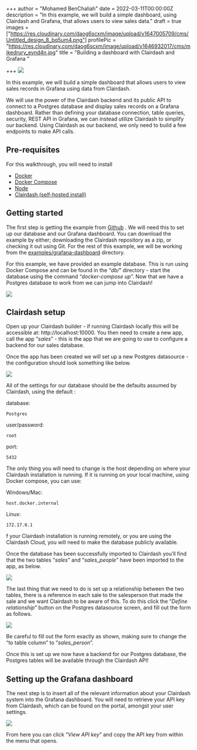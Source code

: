 +++
author = "Mohamed BenChaliah"
date = 2022-03-11T00:00:00Z
description = "In this example, we will build a simple dashboard, using Clairdash and Grafana, that allows users to view sales data."
draft = true
images = ["https://res.cloudinary.com/daog6scxm/image/upload/v1647005709/cms/Untitled_design_8_bq5um4.png"]
profilePic = "https://res.cloudinary.com/daog6scxm/image/upload/v1646932017/cms/mikedrury_evnd4n.jpg"
title = "Building a dashboard with Clairdash and Grafana "

+++
![](https://res.cloudinary.com/daog6scxm/image/upload/v1647005709/cms/Untitled_design_8_bq5um4.png)

In this example, we will build a simple dashboard that allows users to view sales records in Grafana using data from Clairdash.

We will use the power of the Clairdash backend and its public API to connect to a Postgres database and display sales records on a Grafana dashboard. Rather than defining your database connection, table queries, security, REST API in Grafana, we can instead utilize Clairdash to simplify our backend. Using Clairdash as our backend, we only need to build a few endpoints to make API calls.

## Pre-requisites

For this walkthrough, you will need to install

* [Docker](https://docs.clairdash.com/docs/docker-compose)
* [Docker Compose](https://docs.clairdash.com/docs/docker-compose)
* [Node](https://nodejs.org/en/)
* [Clairdash (self-hosted install)](https://docs.clairdash.com/docs/hosting-methods)

## Getting started

The first step is getting the example from [Github](https://github.com/Clairdash/clairdash/tree/examples/nextjs/examples/grafana-dashboard) . We will need this to set up our database and our Grafana dashboard. You can download the example by either; downloading the Clairdash repository as a zip, or checking it out using Git. For the rest of this example, we will be working from the [examples/grafana-dashboard](https://github.com/Clairdash/clairdash/tree/examples/nextjs/examples/grafana-dashboard) directory.

For this example, we have provided an example database. This is run using Docker Compose and can be found in the “_db/_” directory - start the database using the command “_docker-compose up_”. Now that we have a Postgres database to work from we can jump into Clairdash!

![](https://res.cloudinary.com/daog6scxm/image/upload/v1647003117/cms/1_pnkeuw.png)

## Clairdash setup

Open up your Clairdash builder - if running Clairdash locally this will be accessible at: http://localhost:10000. You then need to create a new app, call the app “_sales_” - this is the app that we are going to use to configure a backend for our sales database.

Once the app has been created we will set up a new Postgres datasource - the configuration should look something like below.

![](https://res.cloudinary.com/daog6scxm/image/upload/v1647003143/cms/2_bitxgr.png)

All of the settings for our database should be the defaults assumed by Clairdash, using the default :

database:

    Postgres 

user/password:

    root

port:

    5432

The only thing you will need to change is the host depending on where your Clairdash installation is running. If it is running on your local machine, using Docker compose, you can use:

Windows/Mac:

    host.docker.internal 
    

Linux:

    172.17.0.1
    

f your Clairdash installation is running remotely, or you are using the Clairdash Cloud, you will need to make the database publicly available.

Once the database has been successfully imported to Clairdash you’ll find that the two tables “_sales_” and “_sales_people_” have been imported to the app, as below.

![](https://res.cloudinary.com/daog6scxm/image/upload/v1647003172/cms/3_tnvyud.png)

The last thing that we need to do is set up a relationship between the two tables, there is a reference in each sale to the salesperson that made the sale and we want Clairdash to be aware of this. To do this click the “_Define relationship_” button on the Postgres datasource screen, and fill out the form as follows.

![](https://res.cloudinary.com/daog6scxm/image/upload/v1647003194/cms/4_ldrxwh.png)

Be careful to fill out the form exactly as shown, making sure to change the “to table column” to “_sales_person_”.

Once this is set up we now have a backend for our Postgres database, the Postgres tables will be available through the Clairdash API!

## Setting up the Grafana dashboard

The next step is to insert all of the relevant information about your Clairdash system into the Grafana dashboard. You will need to retrieve your API key from Clairdash, which can be found on the portal, amongst your user settings.

![](https://res.cloudinary.com/daog6scxm/image/upload/v1647003260/cms/5_dj9epp.png)

From here you can click “_View API key_” and copy the API key from within the menu that opens.